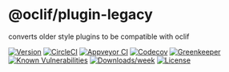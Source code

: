 @oclif/plugin-legacy
=====================

converts older style plugins to be compatible with oclif

[![Version](https://img.shields.io/npm/v/@oclif/plugin-legacy.svg)](https://npmjs.org/package/@oclif/plugin-legacy)
[![CircleCI](https://circleci.com/gh/oclif/plugin-legacy/tree/master.svg?style=svg)](https://circleci.com/gh/oclif/plugin-legacy/tree/master)
[![Appveyor CI](https://ci.appveyor.com/api/projects/status/github/oclif/plugin-legacy?branch=master&svg=true)](https://ci.appveyor.com/project/heroku/plugin-legacy/branch/master)
[![Codecov](https://codecov.io/gh/oclif/plugin-legacy/branch/master/graph/badge.svg)](https://codecov.io/gh/oclif/plugin-legacy)
[![Greenkeeper](https://badges.greenkeeper.io/oclif/plugin-legacy.svg)](https://greenkeeper.io/)
[![Known Vulnerabilities](https://snyk.io/test/npm/@oclif/plugin-legacy/badge.svg)](https://snyk.io/test/npm/@oclif/plugin-legacy)
[![Downloads/week](https://img.shields.io/npm/dw/@oclif/plugin-legacy.svg)](https://npmjs.org/package/@oclif/plugin-legacy)
[![License](https://img.shields.io/npm/l/@oclif/plugin-legacy.svg)](https://github.com/oclif/plugin-legacy/blob/master/package.json)

